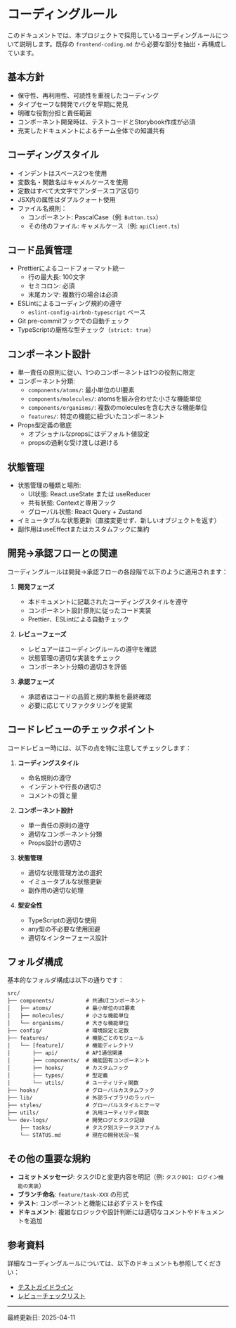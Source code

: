 # コーディングルール

このドキュメントでは、本プロジェクトで採用しているコーディングルールについて説明します。既存の `frontend-coding.md` から必要な部分を抽出・再構成しています。

## 基本方針

- 保守性、再利用性、可読性を重視したコーディング
- タイプセーフな開発でバグを早期に発見
- 明確な役割分担と責任範囲
- コンポーネント開発時は、テストコードとStorybook作成が必須
- 充実したドキュメントによるチーム全体での知識共有

## コーディングスタイル

- インデントはスペース2つを使用
- 変数名・関数名はキャメルケースを使用
- 定数はすべて大文字でアンダースコア区切り
- JSX内の属性はダブルクォート使用
- ファイル名規則：
  - コンポーネント: PascalCase（例: `Button.tsx`）
  - その他のファイル: キャメルケース（例: `apiClient.ts`）

## コード品質管理

- Prettierによるコードフォーマット統一
  - 行の最大長: 100文字
  - セミコロン: 必須
  - 末尾カンマ: 複数行の場合は必須
- ESLintによるコーディング規約の遵守
  - `eslint-config-airbnb-typescript` ベース
- Git pre-commitフックでの自動チェック
- TypeScriptの厳格な型チェック（`strict: true`）

## コンポーネント設計

- 単一責任の原則に従い、1つのコンポーネントは1つの役割に限定
- コンポーネント分類:
  - `components/atoms/`: 最小単位のUI要素
  - `components/molecules/`: atomsを組み合わせた小さな機能単位
  - `components/organisms/`: 複数のmoleculesを含む大きな機能単位
  - `features/`: 特定の機能に紐づいたコンポーネント
- Props型定義の徹底
  - オプショナルなpropsにはデフォルト値設定
  - propsの過剰な受け渡しは避ける

## 状態管理

- 状態管理の種類と場所:
  - UI状態: React.useState または useReducer
  - 共有状態: Contextと専用フック
  - グローバル状態: React Query + Zustand
- イミュータブルな状態更新（直接変更せず、新しいオブジェクトを返す）
- 副作用はuseEffectまたはカスタムフックに集約

## 開発→承認フローとの関連

コーディングルールは開発→承認フローの各段階で以下のように適用されます：

1. **開発フェーズ**
   - 本ドキュメントに記載されたコーディングスタイルを遵守
   - コンポーネント設計原則に従ったコード実装
   - Prettier、ESLintによる自動チェック

2. **レビューフェーズ**
   - レビュアーはコーディングルールの遵守を確認
   - 状態管理の適切な実装をチェック
   - コンポーネント分類の適切さを評価

3. **承認フェーズ**
   - 承認者はコードの品質と規約準拠を最終確認
   - 必要に応じてリファクタリングを提案

## コードレビューのチェックポイント

コードレビュー時には、以下の点を特に注意してチェックします：

1. **コーディングスタイル**
   - 命名規則の遵守
   - インデントや行長の適切さ
   - コメントの質と量

2. **コンポーネント設計**
   - 単一責任の原則の遵守
   - 適切なコンポーネント分類
   - Props設計の適切さ

3. **状態管理**
   - 適切な状態管理方法の選択
   - イミュータブルな状態更新
   - 副作用の適切な処理

4. **型安全性**
   - TypeScriptの適切な使用
   - any型の不必要な使用回避
   - 適切なインターフェース設計

## フォルダ構成

基本的なフォルダ構成は以下の通りです：

```
src/
├── components/          # 共通UIコンポーネント
│   ├── atoms/           # 最小単位のUI要素
│   ├── molecules/       # 小さな機能単位
│   └── organisms/       # 大きな機能単位
├── config/              # 環境設定と定数
├── features/            # 機能ごとのモジュール
│   └── [feature]/       # 機能ディレクトリ
│       ├── api/         # API通信関連
│       ├── components/  # 機能固有コンポーネント
│       ├── hooks/       # カスタムフック
│       ├── types/       # 型定義
│       └── utils/       # ユーティリティ関数
├── hooks/               # グローバルカスタムフック
├── lib/                 # 外部ライブラリのラッパー
├── styles/              # グローバルスタイルとテーマ
├── utils/               # 汎用ユーティリティ関数
└── dev-logs/            # 開発ログとタスク記録
    ├── tasks/           # タスク別ステータスファイル
    └── STATUS.md        # 現在の開発状況一覧
```

## その他の重要な規約

- **コミットメッセージ**: タスクIDと変更内容を明記（例: `タスク001: ログイン機能の実装`）
- **ブランチ命名**: `feature/task-XXX` の形式
- **テスト**: コンポーネントと機能には必ずテストを作成
- **ドキュメント**: 複雑なロジックや設計判断には適切なコメントやドキュメントを追加

## 参考資料

詳細なコーディングルールについては、以下のドキュメントも参照してください：

- [テストガイドライン](./testing-guidelines.md)
- [レビューチェックリスト](./review-checklist.md)

---

最終更新日: 2025-04-11
